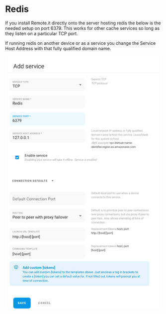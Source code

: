 # Redis

If you install Remote.it directly onto the server hosting redis the below is the needed setup on port 6379. This works for other cache services so long as they listen on a particular TCP port.

If running redis on another device or as a service you change the Service Host Address with that fully qualified domain name.

![](../../.gitbook/assets/redis.png)
